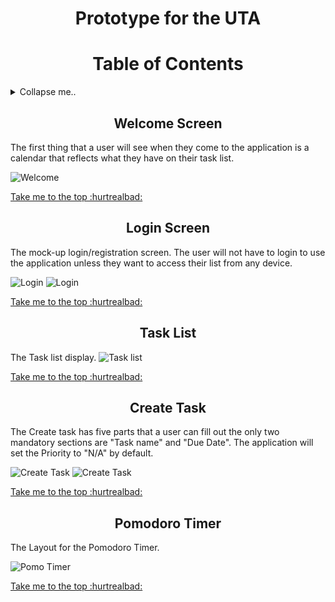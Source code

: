 <h1 align="center">
Prototype for the UTA
</h1>




<h1 align="center">
Table of Contents
</h1>

<details>
<summary>Collapse me..</summary>

1. [Welcome Screen](https://github.com/jonathan-f-gomez/unnamed-time-application/blob/main/Prototype/README.MD#welcome-screen)
2. [Login Screen](https://github.com/jonathan-f-gomez/unnamed-time-application/blob/main/Prototype/README.MD#login-screen)
3. [Task List](https://github.com/jonathan-f-gomez/unnamed-time-application/blob/main/Prototype/README.MD#task-list)
4. [Create Task](https://github.com/jonathan-f-gomez/unnamed-time-application/blob/main/Prototype/README.MD#create-task)
5. [Pomodoro Timer](https://github.com/jonathan-f-gomez/unnamed-time-application/blob/main/Prototype/README.MD#pomodoro-timer)
6. [MVC Folders](https://github.com/jonathan-f-gomez/unnamed-time-application/tree/main/Prototype/MVC)
 
</details>


<h2 align="center">
Welcome Screen
</h2>
 
The first thing that a user will see when they come to the application is a calendar that reflects what they have on their task list.

![Welcome](https://github.com/jonathan-f-gomez/unnamed-time-application/blob/main/Prototype/Screenshots/Welcome.JPG)

[Take me to the top :hurtrealbad:](https://github.com/jonathan-f-gomez/unnamed-time-application/blob/main/Prototype/README.MD#prototype-for-the-uta)


<h2 align="center">
Login Screen
</h2>

The mock-up login/registration screen. The user will not have to login to use the application unless they want to access their list from any device.

![Login](https://github.com/jonathan-f-gomez/unnamed-time-application/blob/main/Prototype/Screenshots/Login.JPG)
![Login](https://github.com/jonathan-f-gomez/unnamed-time-application/blob/main/Prototype/Screenshots/Register.JPG)

[Take me to the top :hurtrealbad:](https://github.com/jonathan-f-gomez/unnamed-time-application/blob/main/Prototype/README.MD#prototype-for-the-uta)

<h2 align="center">
Task List
</h2>

The Task list display.
![Task list](https://github.com/jonathan-f-gomez/unnamed-time-application/blob/main/Prototype/Screenshots/Task_List_Preview.JPG)

[Take me to the top :hurtrealbad:](https://github.com/jonathan-f-gomez/unnamed-time-application/blob/main/Prototype/README.MD#prototype-for-the-uta)

<h2 align="center">
Create Task
</h2>

The Create task has five parts that a user can fill out the only two mandatory sections are "Task name" and "Due Date". The application will set the Priority to "N/A" by default.

![Create Task](https://github.com/jonathan-f-gomez/unnamed-time-application/blob/main/Prototype/Screenshots/Create_Task.JPG)
![Create Task](https://github.com/jonathan-f-gomez/unnamed-time-application/blob/main/Prototype/Screenshots/Create_Task_2.JPG)

[Take me to the top :hurtrealbad:](https://github.com/jonathan-f-gomez/unnamed-time-application/blob/main/Prototype/README.MD#prototype-for-the-uta)

<h2 align="center">
Pomodoro Timer
</h2>
The Layout for the Pomodoro Timer. 

![Pomo Timer](https://github.com/jonathan-f-gomez/unnamed-time-application/blob/main/Prototype/Screenshots/GoPomo.JPG)

[Take me to the top :hurtrealbad:](https://github.com/jonathan-f-gomez/unnamed-time-application/blob/main/Prototype/README.MD#prototype-for-the-uta)

